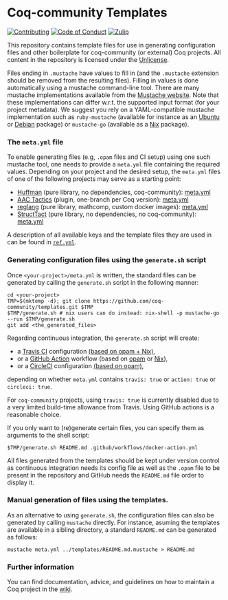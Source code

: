 #  Coq-community Templates

[![Contributing][contributing-shield]][contributing-link]
[![Code of Conduct][conduct-shield]][conduct-link]
[![Zulip][zulip-shield]][zulip-link]

[contributing-shield]: https://img.shields.io/badge/contributions-welcome-%23f7931e.svg
[contributing-link]: https://github.com/coq-community/manifesto/blob/master/CONTRIBUTING.md

[conduct-shield]: https://img.shields.io/badge/%E2%9D%A4-code%20of%20conduct-%23f15a24.svg
[conduct-link]: https://github.com/coq-community/manifesto/blob/master/CODE_OF_CONDUCT.md

[zulip-shield]: https://img.shields.io/badge/chat-on%20zulip-%23c1272d.svg
[zulip-link]: https://coq.zulipchat.com/#narrow/stream/237663-coq-community-devs.20.26.20users

This repository contains template files for use in generating configuration files
and other boilerplate for coq-community (or external) Coq projects.
All content in the repository is licensed under the [Unlicense](LICENSE).

Files ending in `.mustache` have values to fill in (and the `.mustache`
extension should be removed from the resulting files). Filling in values
is done automatically using a mustache command-line tool. There are many mustache
implementations available from the [Mustache website](https://mustache.github.io).
Note that these implementations can differ w.r.t. the supported input
format (for your project metadata). We suggest you rely on a
YAML-compatible mustache implementation such as `ruby-mustache`
(available for instance as an
[Ubuntu](https://packages.ubuntu.com/ruby-mustache) or
[Debian](https://packages.debian.org/ruby-mustache) package)
or `mustache-go` (available as a
[Nix](https://nixos.org/nixos/packages.html?attr=mustache-go&channel=nixpkgs-unstable) package).

### The `meta.yml` file

To enable generating files (e.g, `.opam` files and CI setup) using one such
mustache tool, one needs to provide a `meta.yml` file containing the required
values. Depending on your project and the desired setup, the `meta.yml` files of
one of the following projects may serve as a starting point:

- [Huffman](https://github.com/coq-community/huffman) (pure library, no dependencies, coq-community):
  [meta.yml](https://github.com/coq-community/huffman/blob/master/meta.yml)
- [AAC Tactics](https://github.com/coq-community/aac-tactics) (plugin, one-branch per Coq version):
  [meta.yml](https://github.com/coq-community/aac-tactics/blob/master/meta.yml)
- [reglang](https://github.com/coq-community/reglang) (pure library, mathcomp, custom docker images):
  [meta.yml](https://github.com/coq-community/reglang/blob/master/meta.yml)
- [StructTact](https://github.com/uwplse/StructTact) (pure library, no dependencies, no coq-community):
  [meta.yml](https://github.com/uwplse/StructTact/blob/master/meta.yml)

A description of all available keys and the template files they are used in can
be found in [`ref.yml`](ref.yml).

### Generating configuration files using the `generate.sh` script

Once `<your-project>/meta.yml` is written, the standard files can be generated
by calling the `generate.sh` script in the following manner:

```shell
cd <your-project>
TMP=$(mktemp -d); git clone https://github.com/coq-community/templates.git $TMP
$TMP/generate.sh # nix users can do instead: nix-shell -p mustache-go --run $TMP/generate.sh
git add <the_generated_files>
```
Regarding continuous integration, the `generate.sh` script will create:
* a [Travis CI](https://docs.travis-ci.com/) configuration
    [(based on opam + Nix)](./.travis.yml.mustache),
* or a [GitHub Action](https://help.github.com/en/actions) workflow
    (based on [opam](./docker-action.yml.mustache) or [Nix](./nix-action.yml.mustache)),
* or a [CircleCI](https://circleci.com/) configuration
    [(based on opam)](./config.yml.mustache),

depending on whether `meta.yml` contains `travis: true` or `action: true`
or `circleci: true`.

For `coq-community` projects, using `travis: true` is currently
disabled due to a very limited build-time allowance from Travis. Using
GitHub actions is a reasonable choice.

If you only want to (re)generate certain files, you can specify them as arguments to the shell script:
```shell
$TMP/generate.sh README.md .github/workflows/docker-action.yml
```

All files generated from the templates should be kept under version
control as continuous integration needs its config file as well as the
`.opam` file to be present in the repository and GitHub needs the
`README.md` file order to display it.

### Manual generation of files using the templates.

As an alternative to using `generate.sh`, the configuration files can
also be generated by calling `mustache` directly. For instance,
asuming the templates are available in a sibling directory, a standard
`README.md` can be generated as follows: 

```shell
mustache meta.yml ../templates/README.md.mustache > README.md
```

### Further information

You can find documentation, advice, and guidelines on how to maintain a Coq project
in the [wiki](https://github.com/coq-community/manifesto/wiki).
